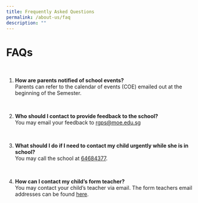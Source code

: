 ```yaml
---
title: Frequently Asked Questions
permalink: /about-us/faq
description: ""
---
```

# FAQs
<br>

1. **How are parents notified of school events?**
<br>Parents can refer to the calendar of events (COE) emailed out at the beginning of the Semester.
<br>

2.  **Who should I contact to provide feedback to the school?**
<br>You may email your feedback to [rgps@moe.edu.sg](mailto:rgps@moe.edu.sg)
<br>

3. **What should I do if I need to contact my child urgently while she is in school?**
<br>You may call the school at [64684377](tel:+6564684377).
<br>

4. **How can I contact my child’s form teacher?**
<br>You may contact your child’s teacher via email. The form teachers email addresses can be found [here](https://rafflesgirlspri.moe.edu.sg/staff/staff-list).